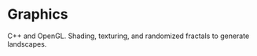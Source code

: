 Graphics
========

C++ and OpenGL.  Shading, texturing, and randomized fractals to generate landscapes.
